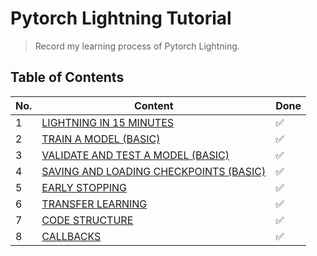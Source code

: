 # Pytorch Lightning Tutorial

> Record my learning process of Pytorch Lightning.

## Table of Contents

| No. | Content | Done |
| --- | ------- | ---- |
| 1 | [LIGHTNING IN 15 MINUTES](./00-LIGHTNING_IN_15_MINUTES/README.md) | ✅ |
| 2 | [TRAIN A MODEL (BASIC)](./01-TRAIN_A_MODEL_BASIC/README.md) | ✅ |
| 3 | [VALIDATE AND TEST A MODEL (BASIC)](./02-VALIDATE_AND_TEST_A_MODEL_BASIC/README.md) | ✅ |
| 4 | [SAVING AND LOADING CHECKPOINTS (BASIC)](./03-SAVING_AND_LOADING_CHECKPOINTS_BASIC/README.md) | ✅ |
| 5 | [EARLY STOPPING](./04-EARLY_STOPPING/README.md) | ✅ |
| 6 | [TRANSFER LEARNING](./05-TRANSFER_LEARNING/README.md) | ✅ |
| 7 | [CODE STRUCTURE](./06-CODE_STRUCTURE/README.md) | ✅ |
| 8 | [CALLBACKS](./07-CALLBACKS/README.md) | ✅ |


